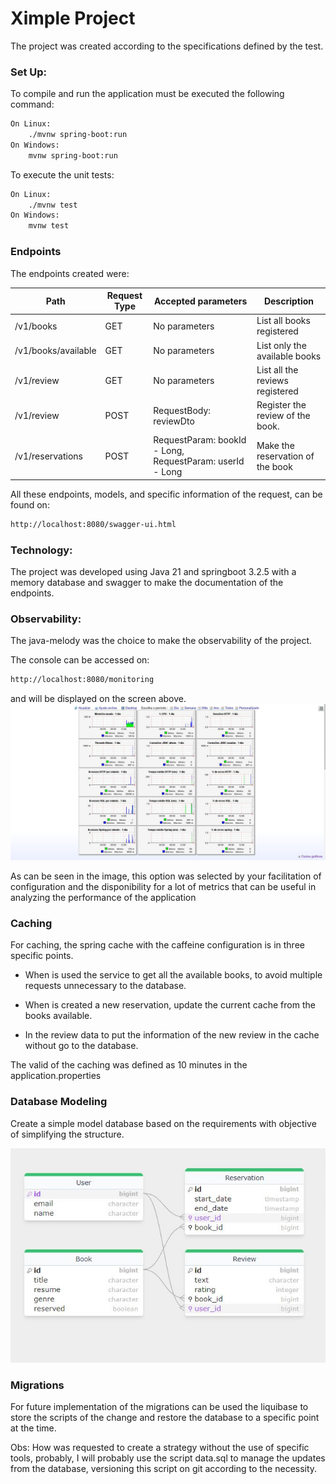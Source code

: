
# Ximple Project

The project was created according to the specifications defined by the test.

### Set Up:
To compile and run the application must be executed the following command:

```sh
On Linux:
    ./mvnw spring-boot:run
On Windows:
    mvnw spring-boot:run
```

To execute the unit tests:
```sh
On Linux:
    ./mvnw test
On Windows:
    mvnw test
```

### Endpoints

The endpoints created were:

   | Path | Request Type | Accepted parameters| Description
| ------ | ------ | ------ | ------ | 
|/v1/books | GET | No parameters | List all books registered
|/v1/books/available | GET | No parameters | List only the available books
| /v1/review | GET | No parameters |List all the reviews registered
| /v1/review | POST | RequestBody: reviewDto| Register the review of the book.
|/v1/reservations | POST | RequestParam: bookId - Long, RequestParam: userId - Long | Make the reservation of the book

All these endpoints, models, and specific information of the request, can be found on:

```sh
http://localhost:8080/swagger-ui.html
```

### Technology:
 The project was developed using Java 21 and springboot 3.2.5 with a memory database and swagger to make the documentation of the endpoints.

### Observability:
The java-melody was the choice to make the observability of the project.

The console can be accessed on:

```sh
http://localhost:8080/monitoring
```
 and will be displayed on the screen above.
![alt text](https://github.com/Jardiano/XimpleProject/blob/main/src/main/resources/images/java_melodry_screen.JPG?raw=true)

As can be seen in the image, this option was selected by your facilitation of configuration and the disponibility for a lot of metrics 
that can be useful in analyzing the performance of the application

 ### Caching

 For caching, the spring cache with the caffeine configuration is in three specific points.

 * When is used the service to get all the available books, to avoid multiple requests unnecessary to the database.

 * When is created a new reservation, update the current cache from the books available.

 * In the review data to put the information of the new review in the cache without go to the database.

The valid of the caching was defined as 10 minutes in the application.properties

 ### Database Modeling

 Create a simple model database based on the requirements with objective of simplifying the structure.

![alt text](https://github.com/Jardiano/XimpleProject/blob/main/src/main/resources/diagram/diagram.JPG?raw=true)

 ### Migrations

 For future implementation of the migrations can be used the liquibase to store the scripts of the change and restore the database to a specific point at the time.

 Obs: How was requested to create a strategy without the use of specific tools, probably, I will probably use the script data.sql to manage the updates from the database, versioning this script on git according to the necessity.
